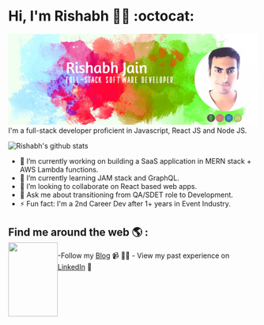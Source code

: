# Hi, I'm Rishabh 👋🏼 :octocat:

<img src="./../rishabh-jain.jpg" alt="banner that says Rishabh Jain - a full stack web developer and tech blogger alongside two illustration of Rishabh">
I'm a full-stack developer proficient in Javascript, React JS and Node JS.

![Rishabh's github stats](https://github-readme-stats.vercel.app/api?username=rish-hub&show_icons=true&count_private=true&theme=buefy)

- 🔭 I’m currently working on building a SaaS application in MERN stack + AWS Lambda functions.
- 🌱 I’m currently learning JAM stack and GraphQL.
- 👯 I’m looking to collaborate on React based web apps.
- 💬 Ask me about transitioning from QA/SDET role to Development.
- ⚡ Fun fact: I'm a 2nd Career Dev after 1+ years in Event Industry.

## Find me around the web 🌎 : <div ><div><img align="left" width="100" height="150" src="./.../humaaans.png"></div>
<div>
-Follow my <a href="http://factslab.com/">Blog</a> 📹 ✍🏾
- View my past experience on  <a href="https://www.linkedin.com/in/rishabhjaindev/">LinkedIn</a> 💼
</div></div>

